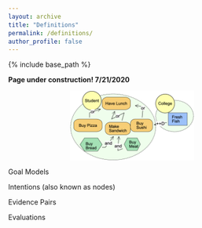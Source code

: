 ```yaml
---
layout: archive
title: "Definitions"
permalink: /definitions/
author_profile: false
---
```

{% include base_path %}

**Page under construction! 7/21/2020**

<div>
<img src="/images/goal-model1.png"
     alt="A goal model showing a student deciding what to have for lunch"
     style="display:block; margin-left: auto; margin-right: auto; width: 50%;" /> 
</div>

Goal Models

Intentions (also known as nodes)

Evidence Pairs

Evaluations

